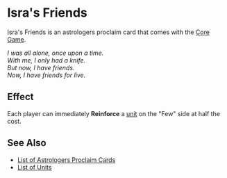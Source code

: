 # Isra's Friends

Isra's Friends is an astrologers proclaim card that comes with the [Core Game](../content.md).

*I was all alone, once upon a time.<br>With me, I only had a knife.<br>But now, I have friends.<br>Now, I have friends for live.*


## Effect

Each player can immediately **Reinforce** a [unit](../units/index.md) on the "Few" side at half the cost.


## See Also

- [List of Astrologers Proclaim Cards](index.md)
- [List of Units](../units/index.md)
